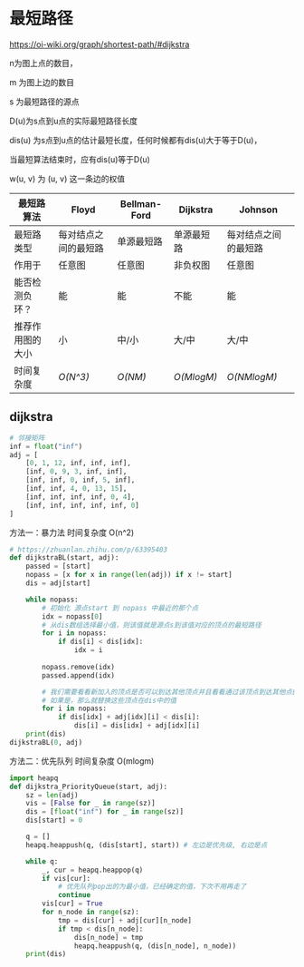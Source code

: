 # 最短路径

https://oi-wiki.org/graph/shortest-path/#dijkstra

n为图上点的数目，

m 为图上边的数目 

s 为最短路径的源点 

D(u)为s点到u点的实际最短路径长度 

dis(u) 为s点到u点的估计最短长度，任何时候都有dis(u)大于等于D(u)，

当最短算法结束时，应有dis(u)等于D(u) 

w(u, v) 为 (u, v) 这一条边的权值

| 最短路算法       | Floyd                | Bellman-Ford | Dijkstra   | Johnson              |
| ---------------- | -------------------- | ------------ | ---------- | -------------------- |
| 最短路类型       | 每对结点之间的最短路 | 单源最短路   | 单源最短路 | 每对结点之间的最短路 |
| 作用于           | 任意图               | 任意图       | 非负权图   | 任意图               |
| 能否检测负环？   | 能                   | 能           | 不能       | 能                   |
| 推荐作用图的大小 | 小                   | 中/小        | 大/中      | 大/中                |
| 时间复杂度       | *O(N^3)*             | *O(NM)*      | *O(MlogM)* | *O(NMlogM)*          |

## dijkstra

```python
# 邻接矩阵
inf = float("inf")
adj = [
    [0, 1, 12, inf, inf, inf],
    [inf, 0, 9, 3, inf, inf],
    [inf, inf, 0, inf, 5, inf],
    [inf, inf, 4, 0, 13, 15],
    [inf, inf, inf, inf, 0, 4],
    [inf, inf, inf, inf, inf, 0]
]
```

方法一：暴力法 时间复杂度 O(n^2)

```python
# https://zhuanlan.zhihu.com/p/63395403
def dijkstraBL(start, adj):
    passed = [start]
    nopass = [x for x in range(len(adj)) if x != start]
    dis = adj[start]

    while nopass:
        # 初始化 源点start 到 nopass 中最近的那个点
        idx = nopass[0]
        # 从dis数组选择最小值，则该值就是源点s到该值对应的顶点的最短路径
        for i in nopass:
            if dis[i] < dis[idx]:
                idx = i
        
        nopass.remove(idx)
        passed.append(idx)

        # 我们需要看看新加入的顶点是否可以到达其他顶点并且看看通过该顶点到达其他点的路径长度是否比源点直接到达短，
        # 如果是，那么就替换这些顶点在dis中的值
        for i in nopass:
            if dis[idx] + adj[idx][i] < dis[i]:
                dis[i] = dis[idx] + adj[idx][i]
    print(dis)
dijkstraBL(0, adj)
```

方法二：优先队列 时间复杂度  O(mlogm)

```python
import heapq
def dijkstra_PriorityQueue(start, adj):
    sz = len(adj)
    vis = [False for _ in range(sz)]
    dis = [float("inf") for _ in range(sz)]
    dis[start] = 0

    q = []
    heapq.heappush(q, (dis[start], start)) # 左边是优先级, 右边是点

    while q:
        _, cur = heapq.heappop(q)
        if vis[cur]:
            # 优先队列pop出的为最小值，已经确定的值，下次不用再走了
            continue
        vis[cur] = True
        for n_node in range(sz):
            tmp = dis[cur] + adj[cur][n_node]
            if tmp < dis[n_node]:
                dis[n_node] = tmp
                heapq.heappush(q, (dis[n_node], n_node))
    print(dis)
```

